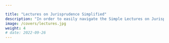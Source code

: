 ```yaml
---

title: "Lectures on Jurisprudence Simplified"
description: "In order to easily navigate the Simple Lectures on Jurisprudence by Adam Smith, we've simplified it according to <a href='/solutions/superphysics/bullet-style-writing'>bullet-style writing</a>"
image: /covers/lectures.jpg
weight: 4
# date: 2022-09-26
---
```

